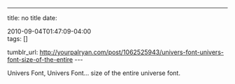 ---
title: no title
date:

 2010-09-04T01:47:09-04:00  
tags:  []

tumblr_url:
http://yourpalryan.com/post/1062525943/univers-font-univers-font-size-of-the-entire
\-\--

Univers Font, Univers Font... size of the entire universe font.
